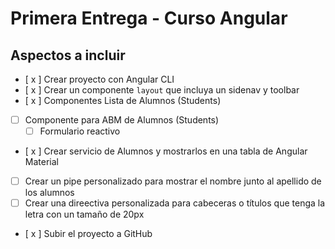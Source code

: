 # Primera Entrega - Curso Angular

## Aspectos a incluir

- [ x ] Crear proyecto con Angular CLI
- [ x ] Crear un componente `layout` que incluya un sidenav y toolbar
- [ x ] Componentes Lista de Alumnos (Students)
- [ ] Componente para ABM de Alumnos (Students)
  - [ ] Formulario reactivo
- [ x ] Crear servicio de Alumnos y mostrarlos en una tabla de Angular Material
- [ ] Crear un pipe personalizado para mostrar el nombre junto al apellido de los alumnos
- [ ] Crear una direectiva personalizada para cabeceras o títulos que tenga la letra con un tamaño de 20px
- [ x ] Subir el proyecto a GitHub
